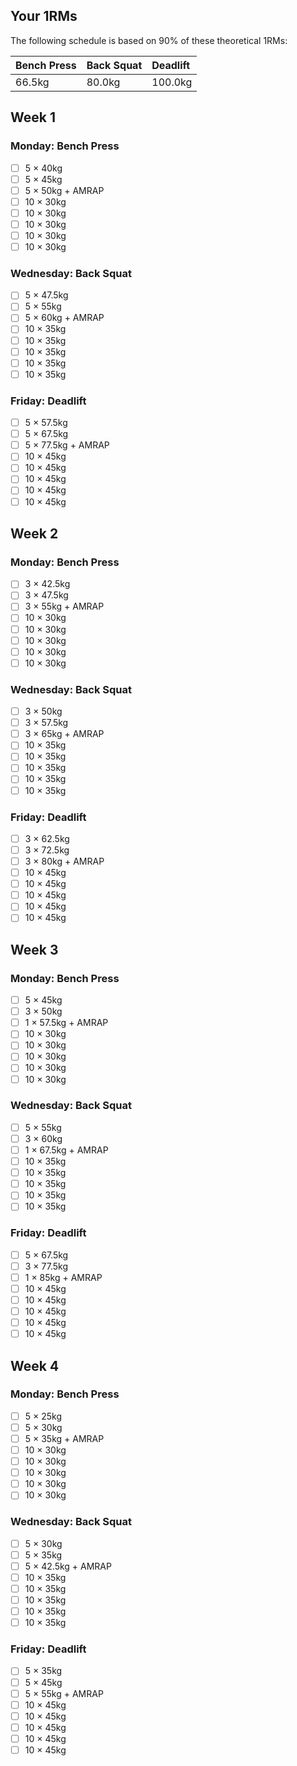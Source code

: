 ## Your 1RMs

The following schedule is based on 90% of these theoretical 1RMs:

| Bench Press             | Back Squat              | Deadlift                |
| :---------------------- | :---------------------- | :---------------------- |
| 66.5kg | 80.0kg | 100.0kg |

## Week 1

### Monday: Bench Press

- [ ] 5 × 40kg
- [ ] 5 × 45kg
- [ ] 5 × 50kg + AMRAP
- [ ] 10 × 30kg
- [ ] 10 × 30kg
- [ ] 10 × 30kg
- [ ] 10 × 30kg
- [ ] 10 × 30kg

### Wednesday: Back Squat

- [ ] 5 × 47.5kg
- [ ] 5 × 55kg
- [ ] 5 × 60kg + AMRAP
- [ ] 10 × 35kg
- [ ] 10 × 35kg
- [ ] 10 × 35kg
- [ ] 10 × 35kg
- [ ] 10 × 35kg

### Friday: Deadlift

- [ ] 5 × 57.5kg
- [ ] 5 × 67.5kg
- [ ] 5 × 77.5kg + AMRAP
- [ ] 10 × 45kg
- [ ] 10 × 45kg
- [ ] 10 × 45kg
- [ ] 10 × 45kg
- [ ] 10 × 45kg

## Week 2

### Monday: Bench Press

- [ ] 3 × 42.5kg
- [ ] 3 × 47.5kg
- [ ] 3 × 55kg + AMRAP
- [ ] 10 × 30kg
- [ ] 10 × 30kg
- [ ] 10 × 30kg
- [ ] 10 × 30kg
- [ ] 10 × 30kg

### Wednesday: Back Squat

- [ ] 3 × 50kg
- [ ] 3 × 57.5kg
- [ ] 3 × 65kg + AMRAP
- [ ] 10 × 35kg
- [ ] 10 × 35kg
- [ ] 10 × 35kg
- [ ] 10 × 35kg
- [ ] 10 × 35kg

### Friday: Deadlift

- [ ] 3 × 62.5kg
- [ ] 3 × 72.5kg
- [ ] 3 × 80kg + AMRAP
- [ ] 10 × 45kg
- [ ] 10 × 45kg
- [ ] 10 × 45kg
- [ ] 10 × 45kg
- [ ] 10 × 45kg

## Week 3

### Monday: Bench Press

- [ ] 5 × 45kg
- [ ] 3 × 50kg
- [ ] 1 × 57.5kg + AMRAP
- [ ] 10 × 30kg
- [ ] 10 × 30kg
- [ ] 10 × 30kg
- [ ] 10 × 30kg
- [ ] 10 × 30kg

### Wednesday: Back Squat

- [ ] 5 × 55kg
- [ ] 3 × 60kg
- [ ] 1 × 67.5kg + AMRAP
- [ ] 10 × 35kg
- [ ] 10 × 35kg
- [ ] 10 × 35kg
- [ ] 10 × 35kg
- [ ] 10 × 35kg

### Friday: Deadlift

- [ ] 5 × 67.5kg
- [ ] 3 × 77.5kg
- [ ] 1 × 85kg + AMRAP
- [ ] 10 × 45kg
- [ ] 10 × 45kg
- [ ] 10 × 45kg
- [ ] 10 × 45kg
- [ ] 10 × 45kg

## Week 4

### Monday: Bench Press

- [ ] 5 × 25kg
- [ ] 5 × 30kg
- [ ] 5 × 35kg + AMRAP
- [ ] 10 × 30kg
- [ ] 10 × 30kg
- [ ] 10 × 30kg
- [ ] 10 × 30kg
- [ ] 10 × 30kg

### Wednesday: Back Squat

- [ ] 5 × 30kg
- [ ] 5 × 35kg
- [ ] 5 × 42.5kg + AMRAP
- [ ] 10 × 35kg
- [ ] 10 × 35kg
- [ ] 10 × 35kg
- [ ] 10 × 35kg
- [ ] 10 × 35kg

### Friday: Deadlift

- [ ] 5 × 35kg
- [ ] 5 × 45kg
- [ ] 5 × 55kg + AMRAP
- [ ] 10 × 45kg
- [ ] 10 × 45kg
- [ ] 10 × 45kg
- [ ] 10 × 45kg
- [ ] 10 × 45kg

